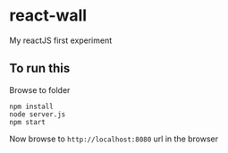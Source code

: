 # react-wall
My reactJS first experiment

To run this
-----------
Browse to folder
```
npm install
node server.js
npm start
```
Now browse to `http://localhost:8080` url in the browser
